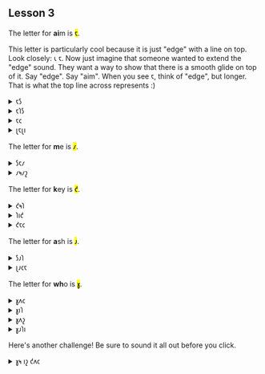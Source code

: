 ## Lesson 3


The letter for <strong>ai</strong>m is <mark>𐑱</mark>.


This letter is particularly cool because it is just "edge" with a line on top. Look closely: 𐑧 𐑱. Now just imagine that someone wanted to extend the "edge" sound. They want a way to show that there is a smooth glide on top of it. Say "edge". Say "aim". When you see 𐑱, think of "edge", but longer. That is what the top line across represents :) 

  
<details>
    <summary>𐑱𐑕</summary>
    <p>ace</p>
</details>
<details>
    <summary>𐑱𐑐𐑕</summary>
    <p>apes</p>
</details>
<details>
    <summary>𐑱𐑤</summary>
    <p>ale</p>
</details>
<details>
    <summary>𐑚𐑱𐑚𐑦</summary>
    <p>baby</p>
</details>

The letter for <strong>m</strong>e is <mark>𐑥</mark>.


<details>
    <summary>𐑕𐑱𐑥</summary>
    <p>same</p>
</details>
<details>
    <summary>𐑥𐑰𐑥𐑟</summary>
    <p>memes</p>
</details>

The letter for <strong>k</strong>ey is <mark>𐑒</mark>.


<details>
    <summary>𐑒𐑰𐑐</summary>
    <p>keep</p>
</details>
<details>
    <summary>𐑐𐑦𐑒</summary>
    <p>pick</p>
</details>
<details>
    <summary>𐑒𐑱𐑤</summary>
    <p>kale</p>
</details>

The letter for <strong>a</strong>sh is <mark>𐑨</mark>. 


<details>
    <summary>𐑕𐑨𐑐</summary>
    <p>sap</p>
</details>
<details>
    <summary>𐑚𐑨𐑤𐑱</summary>
    <p>ballet</p>
</details>

The letter for <strong>wh</strong>o is <mark>𐑣</mark>.


<details>
    <summary>𐑣𐑵𐑤</summary>
    <p>who'll</p>
</details>
<details>
    <summary>𐑣𐑦𐑐</summary>
    <p>hip</p>
</details>
<details>
    <summary>𐑣𐑵𐑟</summary>
    <p>whose / who's</p>
</details>
<details>
    <summary>𐑣𐑨𐑐𐑦</summary>
    <p>happy</p>
</details>

Here's another challenge! Be sure to sound it all out before you click.


<details>
    <summary>𐑣𐑰 𐑦𐑟 𐑒𐑵𐑤</summary>
    <p>He is cool.</p>
</details>
